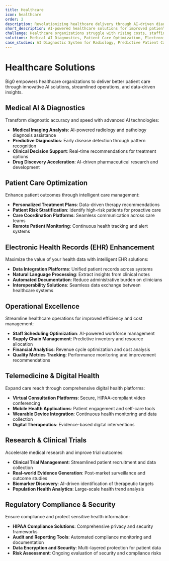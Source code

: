 ```yaml
---
title: Healthcare
icon: healthcare
order: 2
description: Revolutionizing healthcare delivery through AI-driven diagnostics, patient care optimization, and operational efficiency solutions
short_description: AI-powered healthcare solutions for improved patient outcomes, operational efficiency, and medical research advancement
challenge: Healthcare organizations struggle with rising costs, staffing shortages, data silos, and the need for better patient outcomes while ensuring regulatory compliance and data security
solutions: Medical AI Diagnostics, Patient Care Optimization, Electronic Health Records Integration, Predictive Analytics, Telemedicine Platforms, Clinical Decision Support
case_studies: AI Diagnostic System for Radiology, Predictive Patient Care Platform, Hospital Operations Optimization
---
```


# Healthcare Solutions

Big0 empowers healthcare organizations to deliver better patient care through innovative AI solutions, streamlined operations, and data-driven insights.

## Medical AI & Diagnostics

Transform diagnostic accuracy and speed with advanced AI technologies:

- **Medical Imaging Analysis**: AI-powered radiology and pathology diagnosis assistance
- **Predictive Diagnostics**: Early disease detection through pattern recognition
- **Clinical Decision Support**: Real-time recommendations for treatment options
- **Drug Discovery Acceleration**: AI-driven pharmaceutical research and development

## Patient Care Optimization

Enhance patient outcomes through intelligent care management:

- **Personalized Treatment Plans**: Data-driven therapy recommendations
- **Patient Risk Stratification**: Identify high-risk patients for proactive care
- **Care Coordination Platforms**: Seamless communication across care teams
- **Remote Patient Monitoring**: Continuous health tracking and alert systems

## Electronic Health Records (EHR) Enhancement

Maximize the value of your health data with intelligent EHR solutions:

- **Data Integration Platforms**: Unified patient records across systems
- **Natural Language Processing**: Extract insights from clinical notes
- **Automated Documentation**: Reduce administrative burden on clinicians
- **Interoperability Solutions**: Seamless data exchange between healthcare systems

## Operational Excellence

Streamline healthcare operations for improved efficiency and cost management:

- **Staff Scheduling Optimization**: AI-powered workforce management
- **Supply Chain Management**: Predictive inventory and resource allocation
- **Financial Analytics**: Revenue cycle optimization and cost analysis
- **Quality Metrics Tracking**: Performance monitoring and improvement recommendations

## Telemedicine & Digital Health

Expand care reach through comprehensive digital health platforms:

- **Virtual Consultation Platforms**: Secure, HIPAA-compliant video conferencing
- **Mobile Health Applications**: Patient engagement and self-care tools
- **Wearable Device Integration**: Continuous health monitoring and data collection
- **Digital Therapeutics**: Evidence-based digital interventions

## Research & Clinical Trials

Accelerate medical research and improve trial outcomes:

- **Clinical Trial Management**: Streamlined patient recruitment and data collection
- **Real-world Evidence Generation**: Post-market surveillance and outcome studies
- **Biomarker Discovery**: AI-driven identification of therapeutic targets
- **Population Health Analytics**: Large-scale health trend analysis

## Regulatory Compliance & Security

Ensure compliance and protect sensitive health information:

- **HIPAA Compliance Solutions**: Comprehensive privacy and security frameworks
- **Audit and Reporting Tools**: Automated compliance monitoring and documentation
- **Data Encryption and Security**: Multi-layered protection for patient data
- **Risk Assessment**: Ongoing evaluation of security and compliance risks

